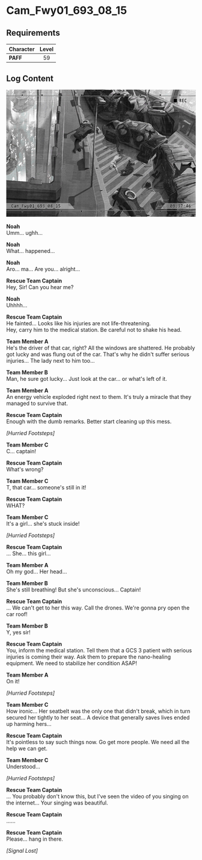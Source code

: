 # Cam_Fwy01_693_08_15
## Requirements
|Character|Level|
|---------|:---:|
|**PAFF** | 59  |

## Log Content
![pos2801.png](./attachments/pos2801.png)

**Noah**<br>
Umm... ughh...

**Noah**<br>
What... happened...

**Noah**<br>
Aro... ma... Are you... alright...

**Rescue Team Captain**<br>
Hey, Sir! Can you hear me?

**Noah**<br>
Uhhhh...

**Rescue Team Captain**<br>
He fainted... Looks like his injuries are not life\-threatening.<br>
Hey, carry him to the medical station. Be careful not to shake his head.

**Team Member A**<br>
He's the driver of that car, right? All the windows are shattered. He probably got lucky and was flung out of the car. That's why he didn't suffer serious injuries... The lady next to him too...

**Team Member B**<br>
Man, he sure got lucky... Just look at the car... or what's left of it.

**Team Member A**<br>
An energy vehicle exploded right next to them. It's truly a miracle that they managed to survive that.

**Rescue Team Captain**<br>
Enough with the dumb remarks. Better start cleaning up this mess.

*\[Hurried Footsteps\]*

**Team Member C**<br>
C... captain!

**Rescue Team Captain**<br>
What's wrong?

**Team Member C**<br>
T, that car... someone's still in it!

**Rescue Team Captain**<br>
WHAT?

**Team Member C**<br>
It's a girl... she's stuck inside!

*\[Hurried Footsteps\]*

**Rescue Team Captain**<br>
... She... this girl...

**Team Member A**<br>
Oh my god... Her head...

**Team Member B**<br>
She's still breathing! But she's unconscious... Captain!

**Rescue Team Captain**<br>
... We can't get to her this way. Call the drones. We're gonna pry open the car roof!

**Team Member B**<br>
Y, yes sir!

**Rescue Team Captain**<br>
You, inform the medical station. Tell them that a GCS 3 patient with serious injuries is coming their way. Ask them to prepare the nano\-healing equipment. We need to stabilize her condition ASAP!

**Team Member A**<br>
On it!

*\[Hurried Footsteps\]*

**Team Member C**<br>
How ironic... Her seatbelt was the only one that didn't break, which in turn secured her tightly to her seat... A device that generally saves lives ended up harming hers...

**Rescue Team Captain**<br>
It's pointless to say such things now. Go get more people. We need all the help we can get.

**Team Member C**<br>
Understood...

*\[Hurried Footsteps\]*

**Rescue Team Captain**<br>
... You probably don't know this, but I've seen the video of you singing on the internet... Your singing was beautiful.

**Rescue Team Captain**<br>
......

**Rescue Team Captain**<br>
Please... hang in there.

*[Signal Lost]*
